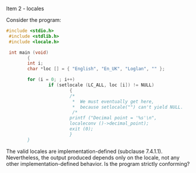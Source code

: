Item 2 \- locales

Consider the program:

```c
#include <stdio.h>
 #include <stdlib.h>
 #include <locale.h>

 int main (void)
        {
        int i;
        char *loc [] = { "English", "En_UK", "Loglan", "" };

        for (i = 0; ; i++)
                if (setlocale (LC_ALL, loc [i]) != NULL)
                        {
                        /*
                         *  We must eventually get here,
                         *  because setlocale("") can't yield NULL.
                         /*
                        printf ("Decimal point = '%s'\n",
                        localeconv ()->decimal_point);
                        exit (0);
                        }
        }
```

The valid locales are implementation-defined (subclause 7.4.1.1). Nevertheless,
the output produced depends only on the locale, not any other
implementation-defined behavior. Is the program strictly conforming?
